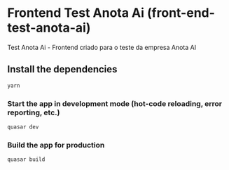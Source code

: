 # Frontend Test Anota Ai (front-end-test-anota-ai)

Test Anota Ai - Frontend criado para o teste da empresa Anota AI

## Install the dependencies
```bash
yarn
```

### Start the app in development mode (hot-code reloading, error reporting, etc.)
```bash
quasar dev
```

### Build the app for production
```bash
quasar build
```
